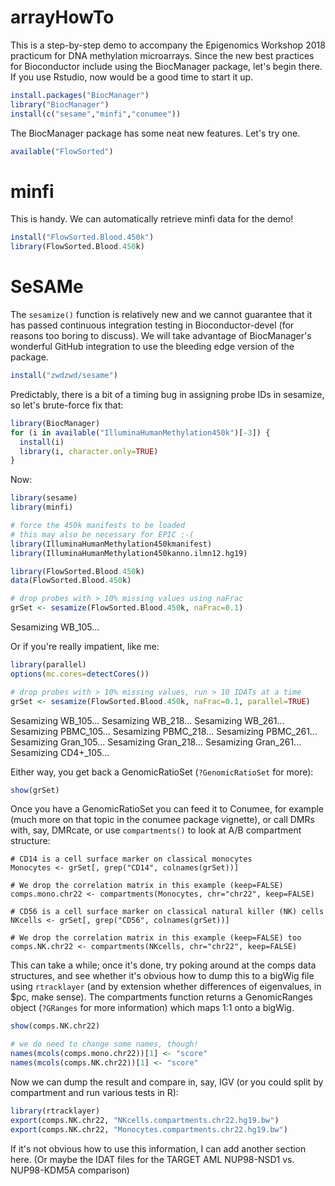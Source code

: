 # arrayHowTo

This is a step-by-step demo to accompany the Epigenomics Workshop 2018 practicum for DNA methylation microarrays.
Since the new best practices for Bioconductor include using the BiocManager package, let's begin there.
If you use Rstudio, now would be a good time to start it up. 

```R
install.packages("BiocManager")
library("BiocManager")
install(c("sesame","minfi","conumee"))
```

The BiocManager package has some neat new features.  Let's try one.

```R
available("FlowSorted")
```

# minfi

This is handy. We can automatically retrieve minfi data for the demo!

```R
install("FlowSorted.Blood.450k") 
library(FlowSorted.Blood.450k)
```

# SeSAMe

The ```sesamize()``` function is relatively new and we cannot guarantee that it has passed continuous integration testing in Bioconductor-devel (for reasons too boring to discuss).  We will take advantage of BiocManager's wonderful GitHub integration to use the bleeding edge version of the package.
```R
install("zwdzwd/sesame")
```

Predictably, there is a bit of a timing bug in assigning probe IDs in sesamize, so let's brute-force fix that:
```R
library(BiocManager)
for (i in available("IlluminaHumanMethylation450k")[-3]) {
  install(i) 
  library(i, character.only=TRUE)
} 
```

Now:

```R
library(sesame)
library(minfi) 

# force the 450k manifests to be loaded
# this may also be necessary for EPIC :-(
library(IlluminaHumanMethylation450kmanifest)
library(IlluminaHumanMethylation450kanno.ilmn12.hg19) 

library(FlowSorted.Blood.450k) 
data(FlowSorted.Blood.450k) 

# drop probes with > 10% missing values using naFrac
grSet <- sesamize(FlowSorted.Blood.450k, naFrac=0.1) 
```
Sesamizing WB_105...

Or if you're really impatient, like me:

```R
library(parallel) 
options(mc.cores=detectCores())

# drop probes with > 10% missing values, run > 10 IDATs at a time
grSet <- sesamize(FlowSorted.Blood.450k, naFrac=0.1, parallel=TRUE) 
```
Sesamizing WB_105...
Sesamizing WB_218...
Sesamizing WB_261...
Sesamizing PBMC_105...
Sesamizing PBMC_218...
Sesamizing PBMC_261...
Sesamizing Gran_105...
Sesamizing Gran_218...
Sesamizing Gran_261...
Sesamizing CD4+_105...

Either way, you get back a GenomicRatioSet (```?GenomicRatioSet``` for more):

```R
show(grSet)
```

Once you have a GenomicRatioSet you can feed it to Conumee, for example (much more on that topic in the conumee package vignette), or call DMRs with, say, DMRcate, or use ```compartments()``` to look at A/B compartment structure:

```
# CD14 is a cell surface marker on classical monocytes
Monocytes <- grSet[, grep("CD14", colnames(grSet))] 

# We drop the correlation matrix in this example (keep=FALSE)
comps.mono.chr22 <- compartments(Monocytes, chr="chr22", keep=FALSE) 

# CD56 is a cell surface marker on classical natural killer (NK) cells
NKcells <- grSet[, grep("CD56", colnames(grSet))] 

# We drop the correlation matrix in this example (keep=FALSE) too
comps.NK.chr22 <- compartments(NKcells, chr="chr22", keep=FALSE)
```

This can take a while; once it's done, try poking around at the comps data structures, and see whether it's obvious how to dump this to a bigWig file using ```rtracklayer``` (and by extension whether differences of eigenvalues, in $pc, make sense).
The compartments function returns a GenomicRanges object (```?GRanges``` for more information) which maps 1:1 onto a bigWig.

```R
show(comps.NK.chr22)

# we do need to change some names, though!
names(mcols(comps.mono.chr22))[1] <- "score"
names(mcols(comps.NK.chr22))[1] <- "score"
```

Now we can dump the result and compare in, say, IGV (or you could split by compartment and run various tests in R):

```R
library(rtracklayer)
export(comps.NK.chr22, "NKcells.compartments.chr22.hg19.bw")
export(comps.NK.chr22, "Monocytes.compartments.chr22.hg19.bw")
```

If it's not obvious how to use this information, I can add another section here.
(Or maybe the IDAT files for the TARGET AML NUP98-NSD1 vs. NUP98-KDM5A comparison)

